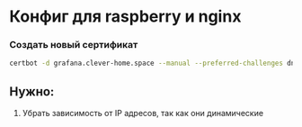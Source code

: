 # Конфиг для raspberry и nginx

### Создать новый сертификат

```bash
certbot -d grafana.clever-home.space --manual --preferred-challenges dns certonly
```


## Нужно:
1. Убрать зависимость от IP адресов, так как они динамические